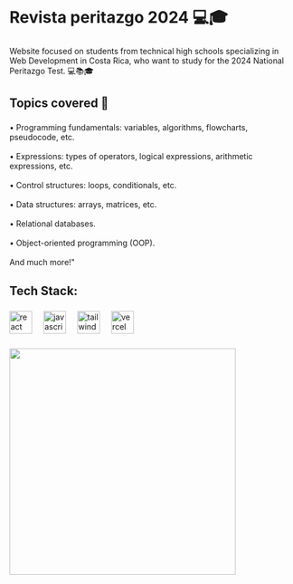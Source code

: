 <h1 align="left">Revista peritazgo 2024  💻🎓</h1>

###

<p align="left">Website focused on students from technical high schools specializing in Web Development in Costa Rica, who want to study for the 2024 National Peritazgo Test. 💻📚🎓</p>

###

<h2 align="left">Topics covered 👀</h2>

###

<p align="left">• Programming fundamentals: variables, algorithms, flowcharts, pseudocode, etc. <br><br>
• Expressions: types of operators, logical expressions, arithmetic expressions, etc. <br><br>
• Control structures: loops, conditionals, etc. <br><br>
• Data structures: arrays, matrices, etc. <br><br>
• Relational databases. <br><br> 
• Object-oriented programming (OOP). <br><br>
And much more!"</p>

###

<h2 align="left">Tech Stack:</h2>

###

<div align="left">
  <img src="https://skillicons.dev/icons?i=react" height="40" alt="react logo"  />
  <img width="12" />
  <img src="https://skillicons.dev/icons?i=js" height="40" alt="javascript logo"  />
  <img width="12" />
  <img src="https://skillicons.dev/icons?i=tailwind" height="40" alt="tailwindcss logo"  />
  <img width="12" />
  <img src="https://img.shields.io/badge/Vercel-000000?logo=vercel&logoColor=white&style=for-the-badge" height="40" alt="vercel logo"  />
</div>

###

<img src="https://github.com/user-attachments/assets/e35c47bc-f853-4607-a9b1-980bd17ebbd0" width="400">

###

